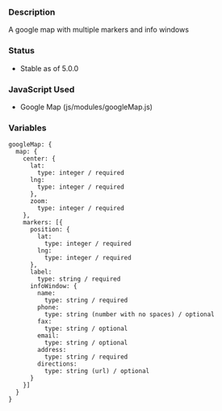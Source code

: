 ### Description
A google map with multiple markers and info windows

### Status
* Stable as of 5.0.0


### JavaScript Used
* Google Map (js/modules/googleMap.js)

### Variables
~~~
googleMap: {
  map: {
    center: {
      lat:
        type: integer / required
      lng:
        type: integer / required
      },
      zoom:
        type: integer / required
    },
    markers: [{
      position: {
        lat:
          type: integer / required
        lng:
          type: integer / required
      },
      label:
        type: string / required
      infoWindow: {
        name:
          type: string / required
        phone:
          type: string (number with no spaces) / optional
        fax:
          type: string / optional
        email:
          type: string / optional
        address:
          type: string / required
        directions:
          type: string (url) / optional
      }
    }]
  }
}
~~~
